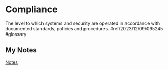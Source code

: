 # Compliance
The level to which systems and security are operated in accordance with documented standards, policies and procedures. #ref/2023/12/09/095245 #glossary
## My Notes
[Notes](mynotes/compliance-notes.md)
